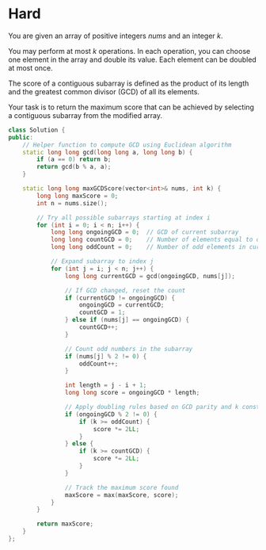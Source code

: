 # Hard

You are given an array of positive integers $nums$ and an integer $k$.

You may perform at most $k$ operations. In each operation, you can choose one element in the array and double its value. Each element can be doubled at most once.

The score of a contiguous subarray is defined as the product of its length and the greatest common divisor (GCD) of all its elements.

Your task is to return the maximum score that can be achieved by selecting a contiguous subarray from the modified array.

```cpp
class Solution {
public:
    // Helper function to compute GCD using Euclidean algorithm
    static long long gcd(long long a, long long b) {
        if (a == 0) return b;
        return gcd(b % a, a);
    }

    static long long maxGCDScore(vector<int>& nums, int k) {
        long long maxScore = 0;
        int n = nums.size();

        // Try all possible subarrays starting at index i
        for (int i = 0; i < n; i++) {
            long long ongoingGCD = 0;  // GCD of current subarray
            long long countGCD = 0;    // Number of elements equal to ongoingGCD
            long long oddCount = 0;    // Number of odd elements in current subarray

            // Expand subarray to index j
            for (int j = i; j < n; j++) {
                long long currentGCD = gcd(ongoingGCD, nums[j]);

                // If GCD changed, reset the count
                if (currentGCD != ongoingGCD) {
                    ongoingGCD = currentGCD;
                    countGCD = 1;
                } else if (nums[j] == ongoingGCD) {
                    countGCD++;
                }

                // Count odd numbers in the subarray
                if (nums[j] % 2 != 0) {
                    oddCount++;
                }

                int length = j - i + 1;
                long long score = ongoingGCD * length;

                // Apply doubling rules based on GCD parity and k constraint
                if (ongoingGCD % 2 != 0) {
                    if (k >= oddCount) {
                        score *= 2LL;
                    }
                } else {
                    if (k >= countGCD) {
                        score *= 2LL;
                    }
                }

                // Track the maximum score found
                maxScore = max(maxScore, score);
            }
        }

        return maxScore;
    }
};
```
